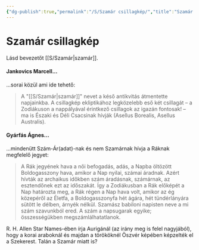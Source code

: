 ```yaml
---
{"dg-publish":true,"permalink":"/S/Szamár csillagkép/","title":"Szamár csillagkép","created":"2025-10-09T18:17","updated":"2025-10-10T21:57"}
---
```



# Szamár csillagkép

Lásd bevezetőt [[S/Szamár\|szamár]].  

#### Jankovics Marcell...

...sorai közül ami ide tehető:  
> A "[[S/Szamár\|szamár]]" nevet a késő antikvitás átmentette napjainkba. A csillagkép ekliptikához legközelebb eső két csillagát – a Zodiákuson a nappályával érintkező csillagok az igazán fontosak! – ma is Északi és Déli Csacsinak hívják (Asellus Borealis, Asellus Australis).  

#### Gyárfás Ágnes...

...mindenütt Szám-Ár(adat)-nak és nem Szamárnak hívja a Ráknak megfelelő jegyet:  
> A Rák jegyének hava a női befogadás, adás, a Napba öltözött Boldogasszony hava, amikor a Nap nyilai, számai áradnak. Azért hívták az archaikus időkben szám áradásnak, számárnak, az esztendőnek ezt az időszakát. Így a Zodiákusban a Rák előképét a Nap határozta meg, a Rák régen a Nap hava volt, amikor az ég közepéről az Életfa, a Boldogasszonyfa hét ágára, hét tündérlányára sütött le délben, árnyék nélkül. Szamász babiloni napisten neve a mi szám szavunkból ered. A szám a napsugarak egyike; összességükben megszámlálhatatlanok.  

R. H. Allen Star Names-ében írja Aurigánál (az irány meg is felel nagyjából), hogy a korai araboknál és majdan a törököknél Öszvér képében képzelték el a Szekerest. Talán a Szamár miatt is?  